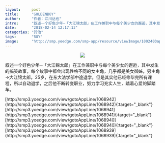 ```yaml
---
layout:     post
title:      "GOLDENBOY"
author:     "作者：江川达也"
intro:      "叙述一个好色少年─「大江锦太郎」在工作兼职中与每个美少女的邂逅，其中发生的搞笑故事，每个故事中都会出现性格不同的女主角，几乎都是美女御姊，男主角→大江锦太郎，25岁，在东大法学部中途退学，但是其实他已经修毕完所有课程，所以自动退学，之后他不断转变职业，努力学习充实人生，踏着心爱的脚踏车。"
date:       "2018-02-14 12:17:13"
categories: "其他"
tags:       "BOY"
image:      "http://smp.yoedge.com/smp-app/resource/viewImage/1002403appline.png"
---
```

<div style="text-align: center">
<p><img src="http://smp.yoedge.com/smp-app/resource/viewImage/1002403appline.png"/></p>
</div>
<p class="post-meta">
<span>叙述一个好色少年─「大江锦太郎」在工作兼职中与每个美少女的邂逅，其中发生的搞笑故事，每个故事中都会出现性格不同的女主角，几乎都是美女御姊，男主角→大江锦太郎，25岁，在东大法学部中途退学，但是其实他已经修毕完所有课程，所以自动退学，之后他不断转变职业，努力学习充实人生，踏着心爱的脚踏车。</span>
</p>
[http://smp3.yoedge.com/view/gotoAppLine/1068942](http://smp3.yoedge.com/view/gotoAppLine/1068942){:target="_blank"}
[http://smp3.yoedge.com/view/gotoAppLine/1068941](http://smp3.yoedge.com/view/gotoAppLine/1068941){:target="_blank"}
[http://smp3.yoedge.com/view/gotoAppLine/1068940](http://smp3.yoedge.com/view/gotoAppLine/1068940){:target="_blank"}
[http://smp3.yoedge.com/view/gotoAppLine/1068939](http://smp3.yoedge.com/view/gotoAppLine/1068939){:target="_blank"}


